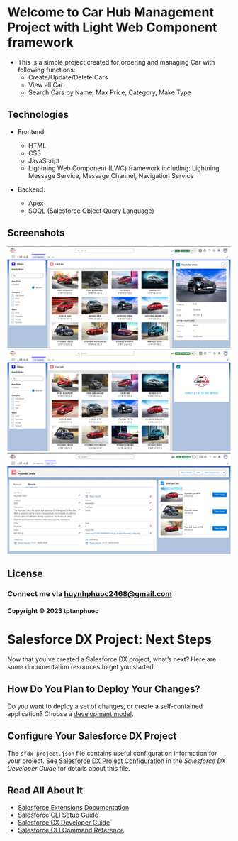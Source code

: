 # Welcome to Car Hub Management Project with Light Web Component framework

- This is a simple project created for ordering and managing Car with following functions:
	- Create/Update/Delete Cars
	- View all Car 
	- Search Cars by Name, Max Price, Category, Make Type

## Technologies

- Frontend:
  - HTML
  - CSS
  - JavaScript
  - Lightning Web Component (LWC) framework including: Lightning Message Service, Message Channel, Navigation Service

- Backend:
  - Apex
  - SOQL (Salesforce Object Query Language)

## Screenshots
![images](https://github.com/tptanphuoc/Car-Hub-LWC/blob/main/images/1.png)
![images](https://github.com/tptanphuoc/Car-Hub-LWC/blob/main/images/2.png)
![images](https://github.com/tptanphuoc/Car-Hub-LWC/blob/main/images/3.png)

## License

### Connect me via huynhphuoc2468@gmail.com
#### Copyright &#169; 2023 tptanphuoc


# Salesforce DX Project: Next Steps

Now that you’ve created a Salesforce DX project, what’s next? Here are some documentation resources to get you started.

## How Do You Plan to Deploy Your Changes?

Do you want to deploy a set of changes, or create a self-contained application? Choose a [development model](https://developer.salesforce.com/tools/vscode/en/user-guide/development-models).

## Configure Your Salesforce DX Project

The `sfdx-project.json` file contains useful configuration information for your project. See [Salesforce DX Project Configuration](https://developer.salesforce.com/docs/atlas.en-us.sfdx_dev.meta/sfdx_dev/sfdx_dev_ws_config.htm) in the _Salesforce DX Developer Guide_ for details about this file.

## Read All About It

- [Salesforce Extensions Documentation](https://developer.salesforce.com/tools/vscode/)
- [Salesforce CLI Setup Guide](https://developer.salesforce.com/docs/atlas.en-us.sfdx_setup.meta/sfdx_setup/sfdx_setup_intro.htm)
- [Salesforce DX Developer Guide](https://developer.salesforce.com/docs/atlas.en-us.sfdx_dev.meta/sfdx_dev/sfdx_dev_intro.htm)
- [Salesforce CLI Command Reference](https://developer.salesforce.com/docs/atlas.en-us.sfdx_cli_reference.meta/sfdx_cli_reference/cli_reference.htm)
